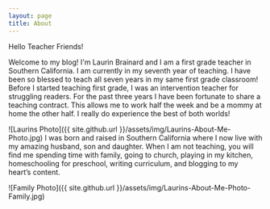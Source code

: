 ```yaml
---
layout: page
title: About
---
```

Hello Teacher Friends! 

Welcome to my blog! I'm Laurin Brainard and I am a first grade teacher in Southern California. I am currently in my seventh year of teaching. I have been so blessed to teach all seven years in my same first grade classroom! Before I started teaching first grade, I was an intervention teacher for struggling readers. For the past three years I have been fortunate to share a teaching contract. This allows me to work half the week and be a mommy at home the other half. I really do experience the best of both worlds!

![Laurins Photo]({{ site.github.url }}/assets/img/Laurins-About-Me-Photo.jpg)
I was born and raised in Southern California where I now live with my amazing husband, son and daughter. When I am not teaching, you will find me spending time with family, going to church, playing in my kitchen, homeschooling for preschool, writing curriculum, and blogging to my heart’s content.  

![Family Photo]({{ site.github.url }}/assets/img/Laurins-About-Me-Photo-Family.jpg)

